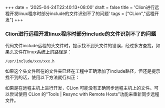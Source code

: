 +++
date = '2025-04-24T22:40:13+08:00'
draft = false
title = 'Clion进行远程开发linux程序时部分include的文件识别不了的问题'
tags = ["CLion","远程开发"]
+++

### Clion进行远程开发linux程序时部分include的文件识别不了的问题

代码文件include远程的头文件时，提示找不到头文件的错误，经过多方查找，如果头文件在linux系统上的路径是：

```shell
/usr/include/xxx/xxx.h
```

如果这个头文件所在的文件夹已经在工程中正确添加了include路径，但还是提示找不到的话，使用以下方法就行纠正：  

如果是在远程主机上进行开发，CLion 可能没有正确同步远程主机上的文件。可以尝试使用 CLion 的“Tools | Resync with Remote Hosts”功能来重新同步远程文件。
